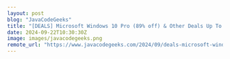 ```yaml
---
layout: post
blog: "JavaCodeGeeks"
title: "[DEALS] Microsoft Windows 10 Pro (89% off) & Other Deals Up To 98% Off – Offers End Soon!"
date: 2024-09-22T10:30:30Z
image: images/javacodegeeks.png
remote_url: "https://www.javacodegeeks.com/2024/09/deals-microsoft-windows-10-pro-89-off-other-deals-up-to-98-off-offers-end-soon.html"
---
```

